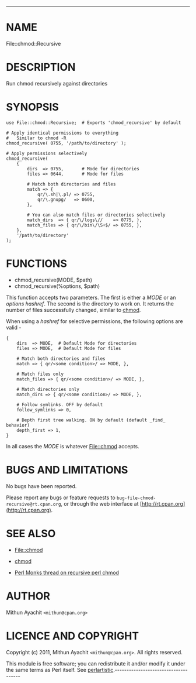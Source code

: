 -------------------------------------
# NAME

File::chmod::Recursive

# DESCRIPTION

Run chmod recursively against directories

# SYNOPSIS

	use File::chmod::Recursive;  # Exports 'chmod_recursive' by default

	# Apply identical permissions to everything
	#   Similar to chmod -R
	chmod_recursive( 0755, '/path/to/directory' );

	# Apply permissions selectively
	chmod_recursive(
	    {
	        dirs  => 0755,       # Mode for directories
	        files => 0644,       # Mode for files

	        # Match both directories and files
	        match => {
	            qr/\.sh|\.pl/ => 0755,
	            qr/\.gnupg/   => 0600,
	        },

	        # You can also match files or directories selectively
	        match_dirs  => { qr/\/logs\//    => 0775, },
	        match_files => { qr/\/bin\/\S+$/ => 0755, },
	    },
	    '/path/to/directory'
	);

# FUNCTIONS

- chmod_recursive(MODE, $path)
- chmod_recursive(\%options, $path)

This function accepts two parameters. The first is either a _MODE_ or an
_options hashref_. The second is the directory to work on. It returns the
number of files successfully changed, similar to
[chmod](http://perldoc.perl.org/functions/chmod.html).

When using a _hashref_ for selective permissions, the following options are
valid -

	{
	    dirs  => MODE,  # Default Mode for directories
	    files => MODE,  # Default Mode for files

	    # Match both directories and files
	    match => { qr/<some condition>/ => MODE, },

	    # Match files only
	    match_files => { qr/<some condition>/ => MODE, },

	    # Match directories only
	    match_dirs => { qr/<some condition>/ => MODE, },

	    # Follow symlinks. OFF by default
	    follow_symlinks => 0,

	    # Depth first tree walking. ON by default (default _find_ behavior)
	    depth_first => 1,
	}
    

In all cases the _MODE_ is whatever [File::chmod](http://search.cpan.org/perldoc?File::chmod) accepts.

# BUGS AND LIMITATIONS

No bugs have been reported.

Please report any bugs or feature requests to
`bug-file-chmod-recursive@rt.cpan.org`, or through the web interface at
[http://rt.cpan.org](http://rt.cpan.org).

# SEE ALSO

-   [File::chmod](http://search.cpan.org/perldoc?File::chmod)

-   [chmod](http://perldoc.perl.org/functions/chmod.html)

-   [Perl Monks thread on recursive perl chmod](http://www.perlmonks.org/?node_id=61745)

# AUTHOR

Mithun Ayachit  `<mithun@cpan.org>`

# LICENCE AND COPYRIGHT

Copyright (c) 2011, Mithun Ayachit `<mithun@cpan.org>`. All rights
reserved.

This module is free software; you can redistribute it and/or modify it under
the same terms as Perl itself. See [perlartistic](http://search.cpan.org/perldoc?perlartistic).-------------------------------------
